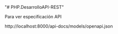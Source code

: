"# PHP.DesarrolloAPI-REST" 

Para ver especificación API

http://localhost:8000/api-docs/models/openapi.json
